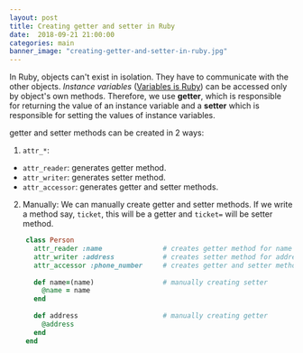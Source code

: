 ```yaml
---
layout: post
title: Creating getter and setter in Ruby
date:  2018-09-21 21:00:00
categories: main
banner_image: "creating-getter-and-setter-in-ruby.jpg"
---
```


In Ruby, objects can't exist in isolation. They have to communicate with the other objects. *Instance variables* ([Variables is Ruby](https://www.soumyathinks.com/technology/blog/variables-in-ruby)) can be accessed only by object's own methods. Therefore, we use **getter**, which is responsible for returning the value of an instance variable and a **setter** which is responsible for setting the values of instance variables.

getter and setter methods can be created in 2 ways:
   
1. `attr_*`: 
  * `attr_reader`: generates getter method.
  * `attr_writer`: generates setter method. 
  * `attr_accessor`: generates getter and setter methods.
  
2. Manually: We can manually create getter and setter methods. If we write a method say, `ticket`, this will be a getter and `ticket=` will be setter method.
   
```ruby
    class Person
      attr_reader :name               # creates getter method for name
      attr_writer :address            # creates setter method for address
      attr_accessor :phone_number     # creates getter and setter methods for phone number
     
      def name=(name)                 # manually creating setter
        @name = name
      end
     
      def address                     # manually creating getter
        @address
      end
    end
 ```